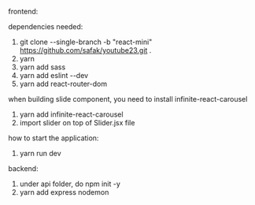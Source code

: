 
frontend:

dependencies needed:
1. git clone --single-branch -b  "react-mini" https://github.com/safak/youtube23.git .
2. yarn 
3. yarn add sass
4. yarn add eslint --dev
5. yarn add react-router-dom

when building slide component, you need to install infinite-react-carousel
1. yarn add infinite-react-carousel 
2. import slider on top of Slider.jsx file 

how to start the application: 
1. yarn run dev


backend:

1. under api folder, do npm init -y
2. yarn add express nodemon


